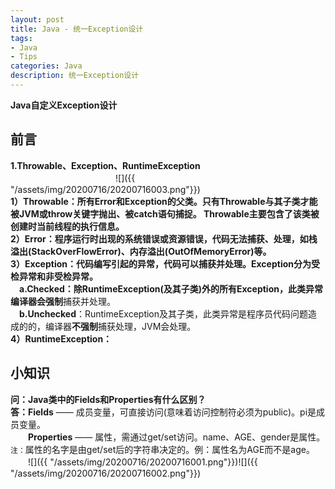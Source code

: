```yaml
---
layout: post
title: Java - 统一Exception设计
tags:
- Java
- Tips
categories: Java
description: 统一Exception设计
---  
```

**Java自定义Exception设计**

<!-- more -->
## 前言
**1.Throwable、Exception、RuntimeException**  
　　　　　　　　　　　　![]({{ "/assets/img/20200716/20200716003.png"}})  
**1）Throwable：**所有Error和Exception的父类。只有Throwable与其子类才能被JVM或throw关键字抛出、被catch语句捕捉。
Throwable主要包含了该类被创建时当前线程的执行信息。  
**2）Error：**程序运行时出现的系统错误或资源错误，代码无法捕获、处理，如栈溢出(StackOverFlowError)、内存溢出(OutOfMemoryError)等。  
**3）Exception：**代码编写引起的异常，代码可以捕获并处理。Exception分为**受检异常**和**非受检异常**。  
　**a.Checked**：除RuntimeException(及其子类)外的所有Exception，此类异常编译器**会强制**捕获并处理。  
　**b.Unchecked**：RuntimeException及其子类，此类异常是程序员代码问题造成的的，编译器**不强制**捕获处理，JVM会处理。  
**4）RuntimeException：**  
## 小知识
**问：Java类中的Fields和Properties有什么区别？**  
**答：Fields** —— 成员变量，可直接访问(意味着访问控制符必须为public)。pi是成员变量。    
　　**Properties** —— 属性，需通过get/set访问。name、AGE、gender是属性。  
`注：`属性的名字是由get/set后的字符串决定的。例：属性名为AGE而不是age。  
　　![]({{ "/assets/img/20200716/20200716001.png"}})![]({{ "/assets/img/20200716/20200716002.png"}})